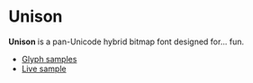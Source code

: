 # Unison

**Unison** is a pan-Unicode hybrid bitmap font designed for... fun.

* [Glyph samples](https://lifthrasiir.github.io/unison/sample.html)
* [Live sample](https://lifthrasiir.github.io/unison/live.html)

